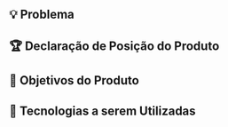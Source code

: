 ## 💡 Problema


## 🏆 Declaração de Posição do Produto


## 🎯 Objetivos do Produto


## 🔧 Tecnologias a serem Utilizadas
